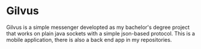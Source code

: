 # Gilvus

Gilvus is a simple messenger developted as my bachelor's degree project that works on plain java sockets with a simple json-based protocol. This is a mobile application, there is also a back end app in my repositories.
